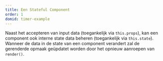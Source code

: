 ```yaml
---
title: Een Stateful Component
order: 1
domid: timer-example
---
```


Naast het accepteren van input data (toegankelijk via `this.props`), kan een component ook interne state data beheren (toegankelijk via `this.state`).
Wanneer de data in de state van een component verandert zal de gerenderde opmaak geüpdatet worden door het opnieuw aanroepen van `render()`.
